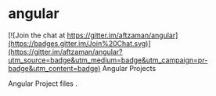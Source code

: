 # angular

[![Join the chat at https://gitter.im/aftzaman/angular](https://badges.gitter.im/Join%20Chat.svg)](https://gitter.im/aftzaman/angular?utm_source=badge&utm_medium=badge&utm_campaign=pr-badge&utm_content=badge)
Angular Projects

Angular Project files . 
